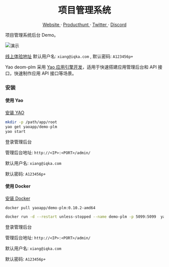 <p align="center">
    <h1 align="center">项目管理系统</h1>
</p>
<p align="center">
  <a aria-label="website" href="https://yaoapps.com" target="_blank">
    Website
  </a>
  ·
  <a aria-label="producthunt" href="https://www.producthunt.com/posts/yao-app-engine" target="_blank">
    Producthunt
  </a>
  ·
  <a aria-label="twitter" href="https://twitter.com/YaoApp" target="_blank">
    Twitter
  </a>
  ·
  <a aria-label="discord" href="https://discord.gg/nsKmCXwvxU" target="_blank">
    Discord
  </a>
</p>

项目管理系统后台 Demo。

![演示](https://release-bj-1252011659.cos.ap-beijing.myqcloud.com/docs/demo-plm/819e9d8b-5b0c-4112-988b-71f78b48755b.gif)

[线上体验地址](https://plm.iqka.com/admin/login/admin)
默认用户名: `xiang@iqka.com` , 默认密码: `A123456p+`

Yao deom-plm 采用 <a href="https://github.com/YaoApp/yao">Yao 应用引擎开发</a>，适用于快速搭建应用管理后台和 API 接口，快速制作应用 API 接口等场景。

### 安装

#### 使用 Yao

[安装 YAO](https://yaoapps.com/doc/%E4%BB%8B%E7%BB%8D/%E5%AE%89%E8%A3%85%E8%B0%83%E8%AF%95)

```bash
mkdir -p /path/app/root
yao get yaoapp/demo-plm
yao start
```

登录管理后台

管理后台地址: `http://<IP>:<PORT>/admin/`

默认用户名: `xiang@iqka.com`

默认密码: `A123456p+`

#### 使用 Docker

[安装 Docker](https://docs.docker.com/get-docker/)

```
docker pull yaoapp/demo-plm:0.10.2-amd64
```

```bash
docker run -d --restart unless-stopped --name demo-plm -p 5099:5099  yaoapp/demo-plm:0.10.2-amd64
```

登录管理后台

管理后台地址: `http://<IP>:<PORT>/admin/`

默认用户名: `xiang@iqka.com`

默认密码: `A123456p+`
